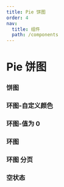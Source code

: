 ```yaml
---
title: Pie 饼图
order: 4
nav:
  title: 组件
  path: /components
---
```


# Pie 饼图

### 饼图

<code src="./demos/basic.tsx"></code>

<!-- ### 饼图-左侧 legend

<code src="./demos/leftLegend.tsx"></code> -->

### 环图-自定义颜色

<code src="./demos/ring.tsx"></code>

### 环图-值为 0

<code src="./demos/ringZero.tsx"></code>

### 环图

<code src="./demos/ring2.tsx"></code>

### 环图 分页

<code src="./demos/ringPage.tsx"></code>

### 空状态

<code src="./demos/empty.tsx"></code>
